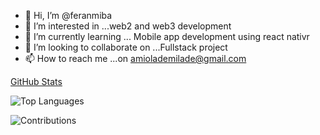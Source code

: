 - 👋 Hi, I’m @feranmiba
- 👀 I’m interested in ...web2 and web3 development 
- 🌱 I’m currently learning ... Mobile app development using react nativr 
- 💞️ I’m looking to collaborate on ...Fullstack project
- 📫 How to reach me ...on amiolademilade@gmail.com


[GitHub Stats](https://github-readme-stats.vercel.app/api?username=feranmiba&show_icons=true&theme=radical)

![Top Languages](https://github-readme-stats.vercel.app/api/top-langs/?username=feranmiba&theme=radical)

![Contributions](https://github.com/feranmiba/feranmiba/raw/main/github-contribution-grid-snake.svg)


<!---


feranmiba/feranmiba is a ✨ special ✨ repository because its `README.md` (this file) appears on your GitHub profile.
You can click the Preview link to take a look at your changes.
--->
